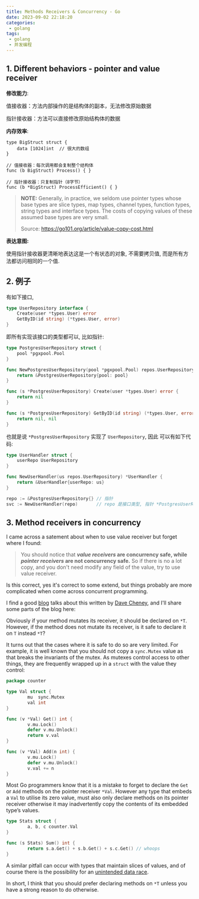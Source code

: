 ```yaml
---
title: Methods Receivers & Concurrency - Go
date: 2023-09-02 22:18:20
categories:
 - golang
tags:
 - golang
 - 并发编程
---
```


## 1. Different behaviors - pointer and value receiver

**修改能力**:

值接收器：方法内部操作的是结构体的副本，无法修改原始数据

指针接收器：方法可以直接修改原始结构体的数据

**内存效率**: 

```golang
type BigStruct struct {
    data [1024]int  // 很大的数组
}

// 值接收器：每次调用都会复制整个结构体
func (b BigStruct) Process() { }

// 指针接收器：只复制指针（8字节）
func (b *BigStruct) ProcessEfficient() { }
```

> **NOTE:** Generally, in practice, we seldom use pointer types whose base types are slice types, map types, channel types, function types, string types and interface types. The costs of copying values of these assumed base types are very small. 
>
> Source: https://go101.org/article/value-copy-cost.html

**表达意图:**

使用指针接收器更清晰地表达这是一个有状态的对象, 不需要拷贝值, 而是所有方法都访问相同的一个值. 

## 2. 例子

有如下接口, 

```go
type UserRepository interface {
	Create(user *types.User) error
	GetByID(id string) (*types.User, error)
}
```

即所有实现该接口的类型都可以, 比如指针:

```go
type PostgresUserRepository struct {
	pool *pgxpool.Pool
}

func NewPostgresUserRepository(pool *pgxpool.Pool) repos.UserRepository {
	return &PostgresUserRepository{pool: pool}
}

func (s *PostgresUserRepository) Create(user *types.User) error {
	return nil
}

func (s *PostgresUserRepository) GetByID(id string) (*types.User, error) {
	return nil, nil
}
```

也就是说 `*PostgresUserRepository` 实现了 `UserRepository`, 因此 可以有如下代码:

```go
type UserHandler struct {
	userRepo UserRepository
}

func NewUserHandler(us repos.UserRepository) *UserHandler {
	return &UserHandler{userRepo: us}
}

repo := &PostgresUserRepository{} // 指针
svc := NewUserHandler(repo)       // repo 是接口类型, 指针 *PostgresUserRepository 实现了该接口
```

## 3. Method receivers in concurrency

I came across a satement about when to use value receiver but forget where I found:

> You should notice that ***value receivers* are concurrency safe, while *pointer receivers* are not concurrency safe.** So if there is no a lot copy, and you don't need modify any field of the value, try to use value receiver.

Is this correct, yes it's correct to some extend, but things probably are more complicated when come across concurrent programming. 

I find a good [blog](https://dave.cheney.net/2016/03/19/should-methods-be-declared-on-t-or-t) talks about this written by [Dave Cheney](https://dave.cheney.net/), and I'll share some parts of the blog here:

Obviously if your method mutates its receiver, it should be declared on `*T`. However, if the method does not mutate its receiver, is it safe to declare it on `T` instead `*T`?

It turns out that the cases where it is safe to do so are very limited. For example, it is well known that you should not copy a `sync.Mutex` value as that breaks the invariants of the mutex. As mutexes control access to other things, they are frequently wrapped up in a `struct` with the value they control:

```go
package counter

type Val struct {
        mu  sync.Mutex
        val int
}

func (v *Val) Get() int {
        v.mu.Lock()
        defer v.mu.Unlock()
        return v.val
}

func (v *Val) Add(n int) {
        v.mu.Lock()
        defer v.mu.Unlock()
        v.val += n
}
```

Most Go programmers know that it is a mistake to forget to declare the `Get` or `Add` methods on the pointer receiver `*Val`. However any type that embeds a `Val` to utilise its zero value, must also only declare methods on its pointer receiver otherwise it may inadvertently copy the contents of its embedded type’s values.

```go
type Stats struct {
        a, b, c counter.Val
}

func (s Stats) Sum() int {
        return s.a.Get() + s.b.Get() + s.c.Get() // whoops
}
```

A similar pitfall can occur with types that maintain slices of values, and of course there is the possibility for an [unintended data race](http://dave.cheney.net/2015/11/18/wednesday-pop-quiz-spot-the-race).

In short, I think that you should prefer declaring methods on `*T` unless you have a strong reason to do otherwise.



